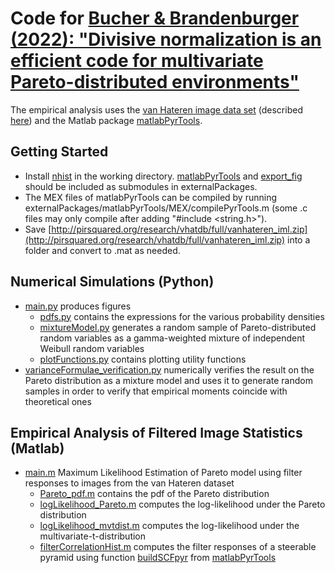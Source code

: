 # Code for [Bucher & Brandenburger (2022): "Divisive normalization is an efficient code for multivariate Pareto-distributed environments"](https://doi.org/10.1073/pnas.2120581119)

The empirical analysis uses the [van Hateren image data set](http://pirsquared.org/research/vhatdb/full/) (described [here](http://bethgelab.org/datasets/vanhateren/)) and the Matlab package [matlabPyrTools](https://github.com/LabForComputationalVision/matlabPyrTools).

## Getting Started
- Install [nhist](https://www.mathworks.com/matlabcentral/fileexchange/27388-plot-and-compare-histograms-pretty-by-default) in the working directory. [matlabPyrTools](https://github.com/LabForComputationalVision/matlabPyrTools) and [export_fig](https://www.mathworks.com/matlabcentral/fileexchange/23629-export_fig) should be included as submodules in externalPackages.
- The MEX files of matlabPyrTools can be compiled by running externalPackages/matlabPyrTools/MEX/compilePyrTools.m (some .c files may only compile after adding "#include <string.h>"). 
- Save [http://pirsquared.org/research/vhatdb/full/vanhateren_iml.zip](http://pirsquared.org/research/vhatdb/full/vanhateren_iml.zip) into a folder and convert to .mat as needed. 

## Numerical Simulations (Python)
- [main.py](https://github.com/stefan-f-bucher/divisive-normalization-efficiency/blob/main/main.py) produces figures
  - [pdfs.py](https://github.com/stefan-f-bucher/divisive-normalization-efficiency/blob/main/pdfs.py) contains the expressions for the various probability densities
  - [mixtureModel.py](https://github.com/stefan-f-bucher/divisive-normalization-efficiency/blob/main/mixtureModel.py) generates a random sample of Pareto-distributed random variables as a gamma-weighted mixture of independent Weibull random variables
  - [plotFunctions.py](https://github.com/stefan-f-bucher/divisive-normalization-efficiency/blob/main/plotFunctions.py) contains plotting utility functions 
- [varianceFormulae_verification.py](https://github.com/stefan-f-bucher/divisive-normalization-efficiency/blob/main/varianceFormulae_verification.py) numerically verifies the result on the Pareto distribution as a mixture model and uses it to generate random samples in order to verify that empirical moments coincide with theoretical ones

## Empirical Analysis of Filtered Image Statistics (Matlab)
- [main.m](https://github.com/stefan-f-bucher/divisive-normalization-efficiency/blob/main/main.m) Maximum Likelihood Estimation of Pareto model using filter responses to images from the van Hateren dataset
  - [Pareto_pdf.m](https://github.com/stefan-f-bucher/divisive-normalization-efficiency/blob/main/Pareto_pdf.m) contains the pdf of the Pareto distribution
  - [logLikelihood_Pareto.m](https://github.com/stefan-f-bucher/divisive-normalization-efficiency/blob/main/logLikelihood_Pareto.m) computes the log-likelihood under the Pareto distribution
  - [logLikelihood_mvtdist.m](https://github.com/stefan-f-bucher/divisive-normalization-efficiency/blob/main/logLikelihood_mvtdist.m) computes the log-likelihood under the multivariate-t-distribution
  - [filterCorrelationHist.m](https://github.com/stefan-f-bucher/divisive-normalization-efficiency/blob/main/filterCorrelationHist.m) computes the filter responses of a steerable pyramid using function [buildSCFpyr](https://github.com/LabForComputationalVision/matlabPyrTools/blob/master/buildSCFpyr.m) from [matlabPyrTools](https://github.com/LabForComputationalVision/matlabPyrTools)
